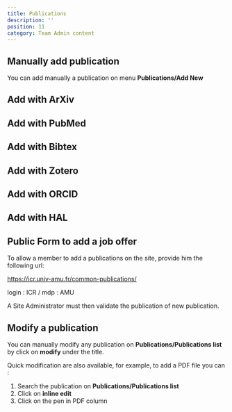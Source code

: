 ```yaml
---
title: Publications
description: ''
position: 11
category: Team Admin content
---
```



## Manually add publication

You can add manually a publication on menu **Publications/Add New**


<article-image src="Add_Edit_publication.png" alt="Manually Add Publication" 
size="100" :center="false">
</article-image>

## Add with ArXiv

<article-image src="Publi-Arxiv.PNG" alt="Publication Arxiv" 
size="100" :center="false">
</article-image>

<article-image src="Publi-Arxiv-B.PNG" alt="Publication Arxiv buttons" 
size="100" :center="false">
</article-image>

## Add with PubMed

<article-image src="Publi-PubMed.PNG" alt="Publication Pubmed" 
size="100" :center="false">
</article-image>

<article-image src="Publi-PubMed-B.PNG" alt="Publication Pubmed Button" 
size="100" :center="false">
</article-image>

## Add with Bibtex

<article-image src="Publi-Bibtex.PNG" alt="Publication Bibtex" 
size="100" :center="false">
</article-image>


## Add with Zotero

<article-image src="Publi-Zotero.PNG" alt="Publication Zotero" 
size="100" :center="false">
</article-image>

<article-image src="Publi-Zotero-B.PNG" alt="Publication Zotero Button" 
size="100" :center="false">
</article-image>

## Add with ORCID

<article-image src="Publi-ORCID.PNG" alt="Publication ORCID" 
size="100" :center="false">
</article-image>

<article-image src="Publi-ORCID-B.PNG" alt="Publication ORCID Button" 
size="100" :center="false">
</article-image>

## Add with HAL

## Public Form to add a job offer

To allow a member to add a publications on the site, provide him the following url:

https://icr.univ-amu.fr/common-publications/

login : ICR / mdp : AMU

A Site Administrator must then validate the publication of new publication.

## Modify a publication

You can manually modify any publication on **Publications/Publications list** by click on **modify** under the title.

Quick modification are also available, for example, to add a PDF file you can :
1. Search the publication on **Publications/Publications list**
2. Click on **inline edit**
3. Click on the pen in PDF column

<article-image src="Publi-Modify.PNG" alt="Publication Modify" 
size="100" :center="false">
</article-image>




